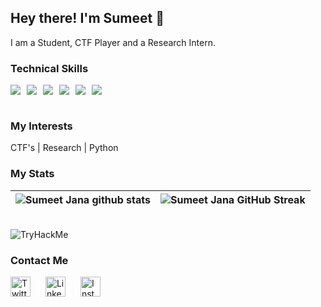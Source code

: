## Hey there! I'm Sumeet 👋

I am a Student, CTF Player and a Research Intern.


 
### Technical Skills
<div style="display:flex; gap:10px">
<img src="https://th.bing.com/th/id/R.255b77e251b19a6d0600634d2ff9b006?rik=k3edqLFjWyFC1Q&riu=http%3a%2f%2fpngimg.com%2fuploads%2fmysql%2fmysql_PNG22.png&ehk=ffHItQzD%2fUaKL%2bPOiED3dtDd9YUI%2fJRUzYL5raCZnR8%3d&risl=&pid=ImgRaw&r=0"><img src="https://img.shields.io/badge/-NodeJS-black?style=flat&logo=node.js" > <img src="https://img.shields.io/badge/-MongoDB-yellow?style=flat&logo=mongoDB"><img src="https://img.shields.io/badge/JavaScript-F7DF1E?style=flat&logo=JavaScript&logoColor=white"> <img src="https://img.shields.io/badge/-Firebase-black?style=flat&logo=Firebase"> <img src="https://img.shields.io/badge/C%2B%2B-00599C?style=flat&logo=c%2B%2B&logoColor=white">
</div>
 <br />

### My Interests

CTF's | Research | Python 


### My Stats
| ![Sumeet Jana github stats](https://github-readme-stats-mc4l.vercel.app/api?username=sumeetbwu\&rank_icon=percentile&show_icons=true&theme=tokyonight&show=reviews&border_radius=8) | ![Sumeet Jana GitHub Streak](https://github-readme-streak-stats.herokuapp.com/?user=sumeetbwu&theme=tokyonight&border_radius=8) |
| -- | -- |

<br>

<img src="https://tryhackme-badges.s3.amazonaws.com/sumeet.jana.png" alt="TryHackMe">




### Contact Me


<p>
<a href="https://twitter.com/ofcsumeet" rel="nofollow"><img alt="Twitter" src="https://github.com/tushar-daiya/tushar-daiya/assets/108505673/d413de6c-4778-4aff-90da-ac6971413124" style="width:32px" ></a>
<a href="https://www.linkedin.com/in/ofcsumeet" rel="nofollow"><img alt="LinkedIn" src="https://github.com/tushar-daiya/tushar-daiya/assets/108505673/4a3ce5ae-bb69-476d-b7b7-e1fc57456fbd" style="width:32px; margin-left:20px" ></a> 
<a href="https://instagram.com/ofcsumeet"><img alt="Instagram" src="https://github.com/tushar-daiya/tushar-daiya/assets/108505673/31ac7afd-d546-418c-abc3-ead6e1774a85" style="width:32px; margin-left:20px" ></a> 
</p>
</div>
